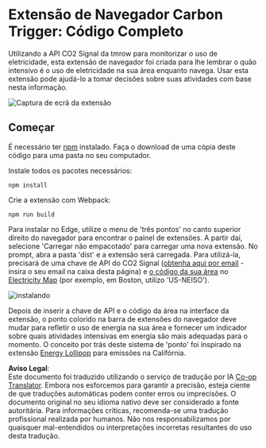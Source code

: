 <!--
CO_OP_TRANSLATOR_METADATA:
{
  "original_hash": "dd58ae1b7707034f055718c1b68bc8de",
  "translation_date": "2025-08-24T13:21:14+00:00",
  "source_file": "5-browser-extension/solution/translation/README.hi.md",
  "language_code": "pt"
}
-->
# Extensão de Navegador Carbon Trigger: Código Completo

Utilizando a API CO2 Signal da tmrow para monitorizar o uso de eletricidade, esta extensão de navegador foi criada para lhe lembrar o quão intensivo é o uso de eletricidade na sua área enquanto navega. Usar esta extensão pode ajudá-lo a tomar decisões sobre suas atividades com base nesta informação.

![Captura de ecrã da extensão](../../../../../5-browser-extension/extension-screenshot.png)

## Começar

É necessário ter [npm](https://npmjs.com) instalado. Faça o download de uma cópia deste código para uma pasta no seu computador.

Instale todos os pacotes necessários:

```
npm install
```

Crie a extensão com Webpack:

```
npm run build
```

Para instalar no Edge, utilize o menu de 'três pontos' no canto superior direito do navegador para encontrar o painel de extensões. A partir daí, selecione 'Carregar não empacotado' para carregar uma nova extensão. No prompt, abra a pasta 'dist' e a extensão será carregada. Para utilizá-la, precisará de uma chave de API do CO2 Signal ([obtenha aqui por email](https://www.co2snal.com/) - insira o seu email na caixa desta página) e [o código da sua área](http://api.electricitymap.org/v3/zones) no [Electricity Map](https://www.electricitymap.org/map) (por exemplo, em Boston, utilizo 'US-NEISO').

![instalando](../../../../../5-browser-extension/install-on-edge.png)

Depois de inserir a chave de API e o código da área na interface da extensão, o ponto colorido na barra de extensões do navegador deve mudar para refletir o uso de energia na sua área e fornecer um indicador sobre quais atividades intensivas em energia são mais adequadas para o momento. O conceito por trás deste sistema de 'ponto' foi inspirado na extensão [Energy Lollipop](https://energylollipop.com/) para emissões na Califórnia.

**Aviso Legal**:  
Este documento foi traduzido utilizando o serviço de tradução por IA [Co-op Translator](https://github.com/Azure/co-op-translator). Embora nos esforcemos para garantir a precisão, esteja ciente de que traduções automáticas podem conter erros ou imprecisões. O documento original no seu idioma nativo deve ser considerado a fonte autoritária. Para informações críticas, recomenda-se uma tradução profissional realizada por humanos. Não nos responsabilizamos por quaisquer mal-entendidos ou interpretações incorretas resultantes do uso desta tradução.